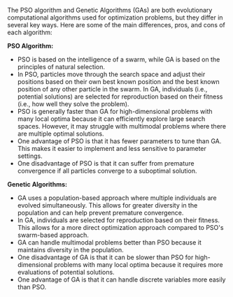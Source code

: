 The PSO algorithm and Genetic Algorithms (GAs) are both evolutionary computational algorithms used for optimization problems, but they differ in several key ways. Here are some of the main differences, pros, and cons of each algorithm:

**PSO Algorithm:**

- PSO is based on the intelligence of a swarm, while GA is based on the principles of natural selection.
- In PSO, particles move through the search space and adjust their positions based on their own best known position and the best known position of any other particle in the swarm. In GA, individuals (i.e., potential solutions) are selected for reproduction based on their fitness (i.e., how well they solve the problem).
- PSO is generally faster than GA for high-dimensional problems with many local optima because it can efficiently explore large search spaces. However, it may struggle with multimodal problems where there are multiple optimal solutions.
- One advantage of PSO is that it has fewer parameters to tune than GA. This makes it easier to implement and less sensitive to parameter settings.
- One disadvantage of PSO is that it can suffer from premature convergence if all particles converge to a suboptimal solution.

**Genetic Algorithms:**

- GA uses a population-based approach where multiple individuals are evolved simultaneously. This allows for greater diversity in the population and can help prevent premature convergence.
- In GA, individuals are selected for reproduction based on their fitness. This allows for a more direct optimization approach compared to PSO's swarm-based approach.
- GA can handle multimodal problems better than PSO because it maintains diversity in the population.
- One disadvantage of GA is that it can be slower than PSO for high-dimensional problems with many local optima because it requires more evaluations of potential solutions.
- One advantage of GA is that it can handle discrete variables more easily than PSO.
